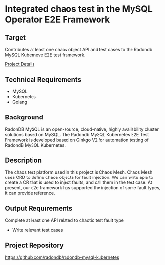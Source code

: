 # Integrated chaos test in the MySQL Operator E2E Framework

## Target
Contributes at least one chaos object API and test cases to the Radondb MySQL Kuberneve E2E test framework.

[Project Details](https://summer-ospp.ac.cn/#/org/prodetail/22a600078)

## Technical Requirements
- MySQL
- Kubernetes
- Golang

## Background
RadonDB MySQL is an open-source, cloud-native, highly availability cluster solutions based on MySQL. The Radondb MySQL Kubernetes E2E Test Framework is developed based on Ginkgo V2 for automation testing of RadondB MySQL Kubernetes.
 
## Description
The chaos test platform used in this project is Chaos Mesh. Chaos Mesh uses CRD to define chaos objects for fault injection. We can write apis to create a CR that is used to inject faults, and call them in the test case. At present, our e2e framework has supported the injection of some fault types, it can provide reference.

## Output Requirements
Complete at least one API related to chaotic test fault type
- Write relevant test cases

## Project Repository
https://github.com/radondb/radondb-mysql-kubernetes
